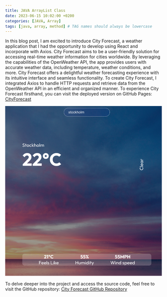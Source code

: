 ```yaml
---
title: JAVA ArrayList Class
date: 2023-06-15 10:02:00 +0200
categories: [JAVA, Array]
tags: [java, array, method] # TAG names should always be lowercase
---
```


In this blog post, I am excited to introduce City Forecast, a weather application that I had the opportunity to develop using React and incorporate with Axios. City Forecast aims to be a user-friendly solution for accessing real-time weather information for cities worldwide. By leveraging the capabilities of the OpenWeather API, the app provides users with accurate weather data, including temperature, weather conditions, and more. City Forecast offers a delightful weather forecasting experience with its intuitive interface and seamless functionality.
To create City Forecast, I integrated Axios to handle HTTP requests and retrieve data from the OpenWeather API in an efficient and organized manner.
To experience City Forecast firsthand, you can visit the deployed version on GitHub Pages:
[CityForecast](https://negarbaharmand.github.io/cityForecast/)

![App overview](/assets/images/cityForecast.png)

To delve deeper into the project and access the source code, feel free to visit the GitHub repository: [City Forecast GitHub Repository](https://github.com/negarbaharmand/cityForecast)
